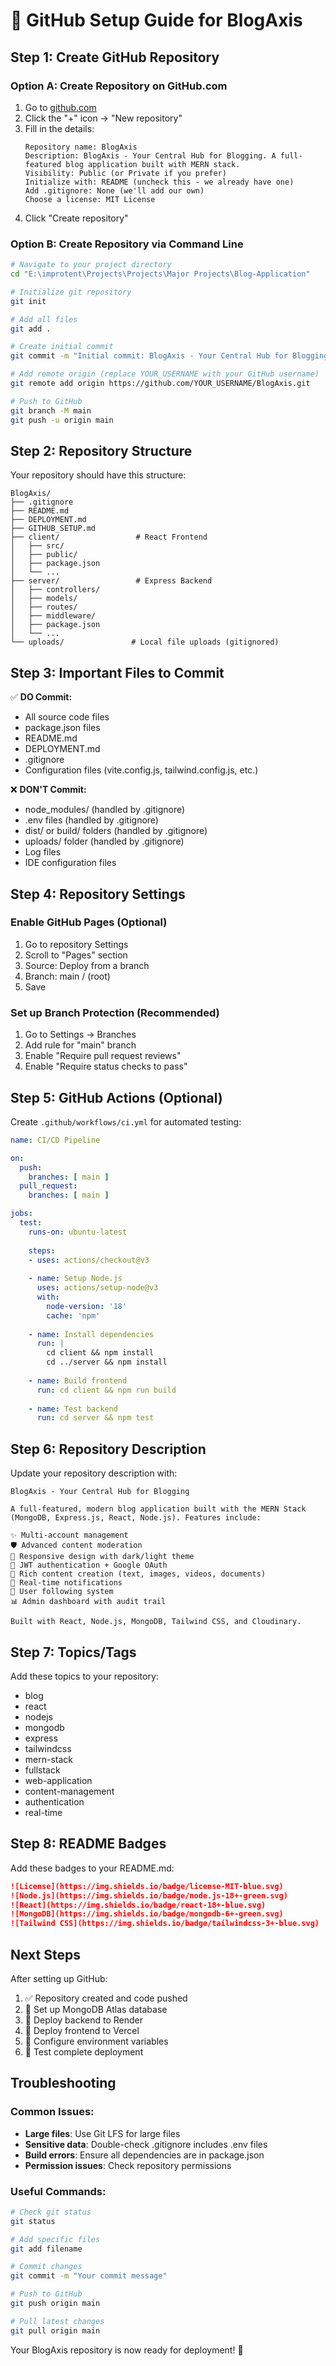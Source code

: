 # 🐙 GitHub Setup Guide for BlogAxis

## Step 1: Create GitHub Repository

### Option A: Create Repository on GitHub.com
1. Go to [github.com](https://github.com)
2. Click the "+" icon → "New repository"
3. Fill in the details:
   ```
   Repository name: BlogAxis
   Description: BlogAxis - Your Central Hub for Blogging. A full-featured blog application built with MERN stack.
   Visibility: Public (or Private if you prefer)
   Initialize with: README (uncheck this - we already have one)
   Add .gitignore: None (we'll add our own)
   Choose a license: MIT License
   ```
4. Click "Create repository"

### Option B: Create Repository via Command Line
```bash
# Navigate to your project directory
cd "E:\improtent\Projects\Projects\Major Projects\Blog-Application"

# Initialize git repository
git init

# Add all files
git add .

# Create initial commit
git commit -m "Initial commit: BlogAxis - Your Central Hub for Blogging"

# Add remote origin (replace YOUR_USERNAME with your GitHub username)
git remote add origin https://github.com/YOUR_USERNAME/BlogAxis.git

# Push to GitHub
git branch -M main
git push -u origin main
```

## Step 2: Repository Structure

Your repository should have this structure:
```
BlogAxis/
├── .gitignore
├── README.md
├── DEPLOYMENT.md
├── GITHUB_SETUP.md
├── client/                 # React Frontend
│   ├── src/
│   ├── public/
│   ├── package.json
│   └── ...
├── server/                 # Express Backend
│   ├── controllers/
│   ├── models/
│   ├── routes/
│   ├── middleware/
│   ├── package.json
│   └── ...
└── uploads/               # Local file uploads (gitignored)
```

## Step 3: Important Files to Commit

✅ **DO Commit:**
- All source code files
- package.json files
- README.md
- DEPLOYMENT.md
- .gitignore
- Configuration files (vite.config.js, tailwind.config.js, etc.)

❌ **DON'T Commit:**
- node_modules/ (handled by .gitignore)
- .env files (handled by .gitignore)
- dist/ or build/ folders (handled by .gitignore)
- uploads/ folder (handled by .gitignore)
- Log files
- IDE configuration files

## Step 4: Repository Settings

### Enable GitHub Pages (Optional)
1. Go to repository Settings
2. Scroll to "Pages" section
3. Source: Deploy from a branch
4. Branch: main / (root)
5. Save

### Set up Branch Protection (Recommended)
1. Go to Settings → Branches
2. Add rule for "main" branch
3. Enable "Require pull request reviews"
4. Enable "Require status checks to pass"

## Step 5: GitHub Actions (Optional)

Create `.github/workflows/ci.yml` for automated testing:
```yaml
name: CI/CD Pipeline

on:
  push:
    branches: [ main ]
  pull_request:
    branches: [ main ]

jobs:
  test:
    runs-on: ubuntu-latest
    
    steps:
    - uses: actions/checkout@v3
    
    - name: Setup Node.js
      uses: actions/setup-node@v3
      with:
        node-version: '18'
        cache: 'npm'
    
    - name: Install dependencies
      run: |
        cd client && npm install
        cd ../server && npm install
    
    - name: Build frontend
      run: cd client && npm run build
    
    - name: Test backend
      run: cd server && npm test
```

## Step 6: Repository Description

Update your repository description with:
```
BlogAxis - Your Central Hub for Blogging

A full-featured, modern blog application built with the MERN Stack (MongoDB, Express.js, React, Node.js). Features include:

✨ Multi-account management
🛡️ Advanced content moderation
📱 Responsive design with dark/light theme
🔐 JWT authentication + Google OAuth
📝 Rich content creation (text, images, videos, documents)
🚀 Real-time notifications
👥 User following system
📊 Admin dashboard with audit trail

Built with React, Node.js, MongoDB, Tailwind CSS, and Cloudinary.
```

## Step 7: Topics/Tags

Add these topics to your repository:
- blog
- react
- nodejs
- mongodb
- express
- tailwindcss
- mern-stack
- fullstack
- web-application
- content-management
- authentication
- real-time

## Step 8: README Badges

Add these badges to your README.md:
```markdown
![License](https://img.shields.io/badge/license-MIT-blue.svg)
![Node.js](https://img.shields.io/badge/node.js-18+-green.svg)
![React](https://img.shields.io/badge/react-18+-blue.svg)
![MongoDB](https://img.shields.io/badge/mongodb-6+-green.svg)
![Tailwind CSS](https://img.shields.io/badge/tailwindcss-3+-blue.svg)
```

## Next Steps

After setting up GitHub:
1. ✅ Repository created and code pushed
2. 🔄 Set up MongoDB Atlas database
3. 🔄 Deploy backend to Render
4. 🔄 Deploy frontend to Vercel
5. 🔄 Configure environment variables
6. 🔄 Test complete deployment

## Troubleshooting

### Common Issues:
- **Large files**: Use Git LFS for large files
- **Sensitive data**: Double-check .gitignore includes .env files
- **Build errors**: Ensure all dependencies are in package.json
- **Permission issues**: Check repository permissions

### Useful Commands:
```bash
# Check git status
git status

# Add specific files
git add filename

# Commit changes
git commit -m "Your commit message"

# Push to GitHub
git push origin main

# Pull latest changes
git pull origin main
```

Your BlogAxis repository is now ready for deployment! 🚀
